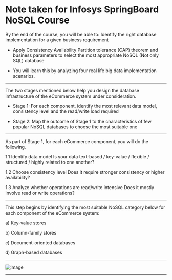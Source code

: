 # Note taken for Infosys SpringBoard NoSQL Course

By the end of the course, you will be able to:
Identify the right database implementation for a given business requirement

- Apply Consistency Availability Partition tolerance (CAP) theorem and business parameters to select the most appropriate NoSQL (Not only SQL) database

- You will learn this by analyzing four real life big data implementation scenarios.  

---

The two stages mentioned below help you design the database infrastructure of the eCommerce system under consideration.

- Stage 1: For each component, identify the most relevant data model, consistency level and the read/write load required

- Stage 2: Map the outcome of Stage 1 to the characteristics of few popular NoSQL databases to choose the most suitable one

---

As part of Stage 1, for each eCommerce component, you will do the following.  

1.1 Identify data model
Is your data text-based / key-value / flexible / structured / highly related to one another?

1.2 Choose consistency level
Does it require stronger consistency or higher availability?

1.3 Analyze whether operations are read/write intensive
Does it mostly involve read or write operations?

---

This step begins by identifying the most suitable NoSQL category below for each component of the eCommerce system:

a) Key-value stores

b) Column-family stores

c) Document-oriented databases

d) Graph-based databases

---

![image](https://github.com/user-attachments/assets/e1ccdadf-5384-4dd8-974c-f19fabce9843)

---



